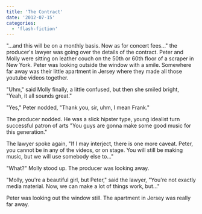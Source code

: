 ```yaml
---
title: 'The Contract'
date: '2012-07-15'
categories:
  - 'flash-fiction'
---
```


"...and this will be on a monthly basis. Now as for concert fees..." the
producer's lawyer was going over the details of the contract. Peter and Molly
were sitting on leather couch on the 50th or 60th floor of a scraper in New
York. Peter was looking outside the window with a smile. Somewhere far away was
their little apartment in Jersey where they made all those youtube videos
together.

"Uhm," said Molly finally, a little confused, but then she smiled bright, "Yeah,
it all sounds great."

"Yes," Peter nodded, "Thank you, sir, uhm, I mean Frank."

The producer nodded. He was a slick hipster type, young idealist turn successful
patron of arts "You guys are gonna make some good music for this generation."

The lawyer spoke again, "If I may interject, there is one more caveat. Peter,
you cannot be in any of the videos, or on stage. You will still be making music,
but we will use somebody else to..."

"What?" Molly stood up. The producer was looking away.

"Molly, you're a beautiful girl, but Peter," said the lawyer, "You're not
exactly media material. Now, we can make a lot of things work, but..."

Peter was looking out the window still. The apartment in Jersey was really far
away.
